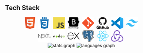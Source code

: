 ## Tech Stack

<div align="center">
    <img src="https://github.com/devicons/devicon/blob/master/icons/html5/html5-original.svg" title="HTML5" alt="HTML" width="40" height="40"/>&nbsp;
    <img src="https://github.com/devicons/devicon/blob/master/icons/css3/css3-plain-wordmark.svg" title="CSS3" alt="CSS" width="40" height="40"/>&nbsp;
    <img src="https://github.com/devicons/devicon/blob/master/icons/javascript/javascript-original.svg" title="Javascript" alt="Javascript" width="40" height="40">&nbsp;
    <img src="https://github.com/devicons/devicon/blob/master/icons/bootstrap/bootstrap-plain-wordmark.svg" title="Bootstrap" alt="Bootstrap" width="40" height="40"/>&nbsp;
    <img src="https://github.com/devicons/devicon/blob/master/icons/git/git-plain.svg" title="Git" alt="Git" width="40" height="40">&nbsp;
      <img src="https://github.com/devicons/devicon/blob/master/icons/github/github-original-wordmark.svg" title="GitHub" alt="GitHub" width="40" height="40">&nbsp;
      <img src="https://github.com/devicons/devicon/blob/master/icons/vscode/vscode-original.svg" title="GitHub" alt="GitHub" width="40" height="40">&nbsp;
    <img src="https://github.com/devicons/devicon/blob/master/icons/tailwindcss/tailwindcss-plain.svg" title="GitHub" alt="GitHub" width="40" height="40">&nbsp;
  <br>
    <img src="https://github.com/devicons/devicon/blob/master/icons/nextjs/nextjs-original-wordmark.svg" title="GitHub" alt="GitHub" width="40" height="40">&nbsp;
    <img src="https://github.com/devicons/devicon/blob/master/icons/nodejs/nodejs-original-wordmark.svg" title="GitHub" alt="GitHub" width="40" height="40">&nbsp;
    <img src="https://github.com/devicons/devicon/blob/master/icons/express/express-original.svg" title="GitHub" alt="GitHub" width="40" height="40">&nbsp;
      <img src="https://github.com/devicons/devicon/blob/master/icons/postgresql/postgresql-original.svg" title="GitHub" alt="GitHub" width="40" height="40">&nbsp;
    <img src="https://github.com/devicons/devicon/blob/master/icons/react/react-original.svg" title="GitHub" alt="GitHub" width="40" height="40">&nbsp;
    <img src="https://github.com/devicons/devicon/blob/master/icons/redux/redux-original.svg" title="GitHub" alt="GitHub" width="40" height="40">&nbsp;
</div>

<div align="center">
  <img src="https://github-readme-stats.vercel.app/api?username=Jatin010700&hide_title=false&hide_rank=false&show_icons=true&include_all_commits=true&count_private=true&disable_animations=false&theme=dracula&locale=en&hide_border=false&order=1" height="150" alt="stats graph"  />
  <img src="https://github-readme-stats.vercel.app/api/top-langs?username=Jatin010700&locale=en&hide_title=false&layout=compact&card_width=320&langs_count=5&theme=dracula&hide_border=false&order=2" height="150" alt="languages graph"  />
</div>
